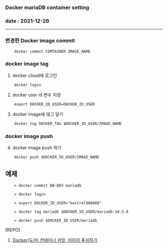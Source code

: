 ### Docker mariaDB container setting
### date : 2021-12-26

---

### 변경한 Docker image commit
 
```shell
    docker commit COMTAINER IMAGE_NAME
```

### docker image tag

1. docker cloud에 로그인
```shell
    docker login
```
 
2. docker user id 변수 지정
```shell
    export DOCKER_ID_USER=DOCKER_ID_USER
```
 
3. docker image에 태그 달기
```shell
    docker tag DOCKER_TAG $DOCKER_ID_USER/IMAGE_NAME
```

### docker image push

4. docker image push 하기
```shell
    docker push $DOCKER_ID_USER/IMAGE_NAME
```


## 예제
```shell
    > docker commit DB-DEV mariadb

    > docker login

    > export DOCKER_ID_USER="kestrel960408"

    > docker tag mariadb $DOCKER_ID_USER/mariadb:10.5.9

    > docker push $DOCKER_ID_USER/mariadb
```


 
[REPO]
 
 1. [Docker(도커) 컨테이너 커밋, 이미지 푸쉬하기](https://nicewoong.github.io/development/2018/03/06/docker-commit-container/)


 